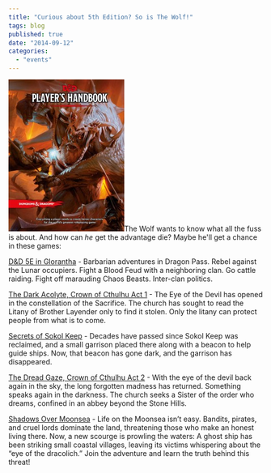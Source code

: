 ```yaml
---
title: "Curious about 5th Edition? So is The Wolf!"
tags: blog
published: true
date: "2014-09-12"
categories: 
  - "events"
---
```


[![Dungeons and Dragons 5E](/images/Dungeons-and-Dragons-5E-229x300.jpg)](http://www.bigbadcon.com/wp-content/uploads/2014/08/Dungeons-and-Dragons-5E.jpg)The Wolf wants to know what all the fuss is about. And how can _he_ get the advantage die? Maybe he'll get a chance in these games:

[D&D 5E in Glorantha](http://www.bigbadcon.com/events/dd-5e-in-glorantha/) - Barbarian adventures in Dragon Pass. Rebel against the Lunar occupiers. Fight a Blood Feud with a neighboring clan. Go cattle raiding. Fight off marauding Chaos Beasts. Inter-clan politics.

[The Dark Acolyte, Crown of Cthulhu Act 1](http://www.bigbadcon.com/events/the-dark-acolyte-crown-of-cthulhu-act-1/) - The Eye of the Devil has opened in the constellation of the Sacrifice. The church has sought to read the Litany of Brother Layender only to find it stolen. Only the litany can protect people from what is to come.

[Secrets of Sokol Keep](http://www.bigbadcon.com/events/secrets-of-sokol-keep/) - Decades have passed since Sokol Keep was reclaimed, and a small garrison placed there along with a beacon to help guide ships. Now, that beacon has gone dark, and the garrison has disappeared.

[The Dread Gaze, Crown of Cthulhu Act 2](http://www.bigbadcon.com/events/the-dread-gaze-crown-of-cthulhu-act-2/) - With the eye of the devil back again in the sky, the long forgotten madness has returned. Something speaks again in the darkness. The church seeks a Sister of the order who dreams, confined in an abbey beyond the Stone Hills.

[Shadows Over Moonsea](http://www.bigbadcon.com/events/shadows-over-moonsea/) - Life on the Moonsea isn’t easy. Bandits, pirates, and cruel lords dominate the land, threatening those who make an honest living there. Now, a new scourge is prowling the waters: A ghost ship has been striking small coastal villages, leaving its victims whispering about the “eye of the dracolich.” Join the adventure and learn the truth behind this threat!

